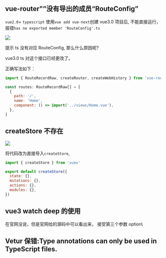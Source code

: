 ## vue-router"”没有导出的成员“RouteConfig”

`vue2.0`+ `typescript` 使用`vue add vue-next`创建 vue3.0 项目后, 不能直接运行，报错`has no exported member 'RouteConfig'.ts`

![](./images/ty1.jpg)

提示 ts 没有对应 RouteConfig, 那么什么原因呢?

vue3.0 ts 对这个接口已经更改了。

正确写法如下：

```javascript
import { RouteRecordRaw, createRouter, createWebHistory } from 'vue-router'

const routes: RouteRecordRaw[] = [
  {
    path: '/',
    name: 'Home',
    component: () => import('../views/Home.vue'),
  },
]
```

## createStore 不存在

![](images/ty2.jpg)

将代码改为直接导入`createStore`,

```javascript
import { createStore } from 'vuex'

export default createStore({
  state: {},
  mutations: {},
  actions: {},
  modules: {},
})
```

## vue3 watch deep 的使用

在官网没说，但是官网给的源码中可以看出来， 接受第三个参数 option\

## Vetur 保错:Type annotations can only be used in TypeScript files.


